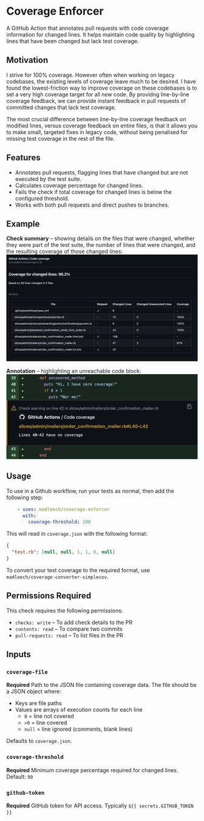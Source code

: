 # Coverage Enforcer

A GitHub Action that annotates pull requests with code coverage information for changed lines. It helps maintain code quality by highlighting lines that have been changed but lack test coverage.

## Motivation

I strive for 100% coverage. However often when working on legacy codebases, the existing levels of coverage leave much to be desired. I have found the lowest-friction way to improve coverage on these codebases is to set a very high coverage target for all _new_ code. By providng line-by-line coverage feedback, we can provide instant feedback in pull requests of committed changes that lack test coverage.

The most crucial difference between line-by-line coverage feedback on modified lines, versus coverage feedback on entire files, is that it allows you to make small, targeted fixes in legacy code, without being penalised for missing test coverage in the rest of the file.

## Features

- Annotates pull requests, flagging lines that have changed but are not executed by the test suite.
- Calculates coverage percentage for changed lines.
- Fails the check if total coverage for changed lines is below the configured threshold.
- Works with both pull requests and direct pushes to branches.

## Example

**Check summary** – showing details on the files that were changed, whether they were part of the test suite, the number of lines that were changed, and the resulting coverage of those changed lines:
![Check summary](https://github.com/madleech/coverage-enforcer/blob/initial-version/doc/check-summary.png?raw=true)

**Annotation** – highlighting an unreachable code block:
![Check summary](https://github.com/madleech/coverage-enforcer/blob/initial-version/doc/annotation.png?raw=true)

## Usage

To use in a Github workflow, run your tests as normal, then add the following step:
```yaml
    - uses: madleech/coverage-enforcer
      with:
        coverage-threshold: 100
```

This will read in `coverage.json` with the following format:
```json
{
  "test.rb": [null, null, 1, 1, 0, null]
}
```

To convert your test coverage to the required format, use `madleech/coverage-converter-simplecov`.

## Permissions Required

This check requires the following permissions:

* `checks: write` – To add check details to the PR
* `contents: read` – To compare two commits
* `pull-requests: read` – To list files in the PR

## Inputs

### `coverage-file`

**Required** Path to the JSON file containing coverage data. The file should be a JSON object where:
- Keys are file paths
- Values are arrays of execution counts for each line
  - `0` = line not covered
  - `>0` = line covered
  - `null` = line ignored (comments, blank lines)

Defaults to `coverage.json`.

### `coverage-threshold`

**Required** Minimum coverage percentage required for changed lines. Default: `90`

### `github-token`

**Required** GitHub token for API access. Typically `${{ secrets.GITHUB_TOKEN }}`
